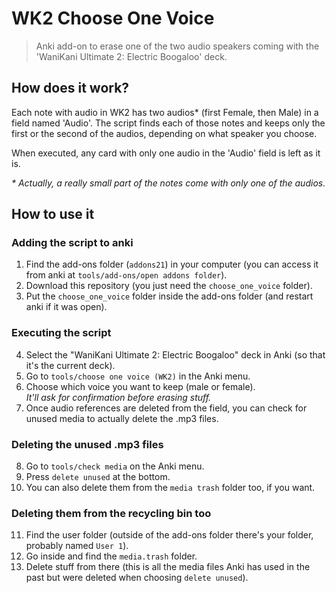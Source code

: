 # WK2 Choose One Voice
> Anki add-on to erase one of the two audio speakers coming with the 'WaniKani Ultimate 2: Electric Boogaloo' deck.

## How does it work?
Each note with audio in WK2 has two audios* (first Female, then Male) in a field named 'Audio'.
The script finds each of those notes and keeps only the first or the second of the audios, depending on what speaker you choose.

When executed, any card with only one audio in the 'Audio' field is left as it is.

_* Actually, a really small part of the notes come with only one of the audios._

## How to use it
### Adding the script to anki
1. Find the add-ons folder (```addons21```) in your computer (you can access it from anki at ```tools/add-ons/open addons folder```).
2. Download this repository (you just need the ```choose_one_voice``` folder).
3. Put the ```choose_one_voice``` folder inside the add-ons folder (and restart anki if it was open).

### Executing the script
4. Select the "WaniKani Ultimate 2: Electric Boogaloo" deck in Anki (so that it's the current deck).
5. Go to ```tools/choose one voice (WK2)``` in the Anki menu.
6. Choose which voice you want to keep (male or female).  
_It'll ask for confirmation before erasing stuff._
7. Once audio references are deleted from the field, you can check for unused media to actually delete the .mp3 files.

### Deleting the unused .mp3 files
8. Go to ```tools/check media``` on the Anki menu.
9. Press ```delete unused``` at the bottom.
10. You can also delete them from the ```media trash``` folder too, if you want.

### Deleting them from the recycling bin too
11. Find the user folder (outside of the add-ons folder there's your folder, probably named ```User 1```).
12. Go inside and find the ```media.trash``` folder.
13. Delete stuff from there (this is all the media files Anki has used in the past but were deleted when choosing ```delete unused```).
